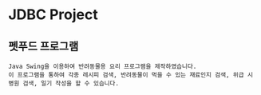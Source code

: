 # JDBC Project
## 펫푸드 프로그램

```
Java Swing을 이용하여 반려동물용 요리 프로그램을 제작하였습니다.
이 프로그램을 통하여 각종 레시피 검색, 반려동물이 먹을 수 있는 재료인지 검색, 위급 시 병원 검색, 일기 작성을 할 수 있습니다.
```


